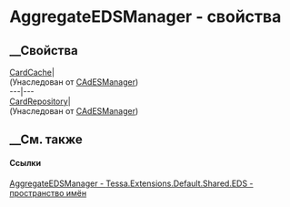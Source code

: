 # AggregateEDSManager - свойства
##  __Свойства
[CardCache](P_Tessa_Extensions_Default_Shared_EDS_CAdESManager_CardCache.htm)|  
(Унаследован от
[CAdESManager](T_Tessa_Extensions_Default_Shared_EDS_CAdESManager.htm))  
---|---  
[CardRepository](P_Tessa_Extensions_Default_Shared_EDS_CAdESManager_CardRepository.htm)|  
(Унаследован от
[CAdESManager](T_Tessa_Extensions_Default_Shared_EDS_CAdESManager.htm))  
##  __См. также
#### Ссылки
[AggregateEDSManager -
](T_Tessa_Extensions_Default_Shared_EDS_AggregateEDSManager.htm)
[Tessa.Extensions.Default.Shared.EDS - пространство
имён](N_Tessa_Extensions_Default_Shared_EDS.htm)
